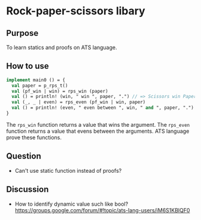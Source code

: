 # Rock-paper-scissors libary

## Purpose

To learn statics and proofs on ATS language.

## How to use

```ats
implement main0 () = {
  val paper = p_rps_t()
  val (pf_win | win) = rps_win (paper)
  val () = println! (win, " win ", paper, ".") // => Scissors win Paper.
  val (_, _ | even) = rps_even (pf_win | win, paper)
  val () = println! (even, " even between ", win, " and ", paper, ".") // => Rock even between Scissors and Paper.
}
```

The `rps_win` function returns a value that wins the argument.
The `rps_even` function returns a value that evens between the arguments.
ATS language prove these functions.

## Question

* Can't use static function instead of proofs?

## Discussion

* How to identify dynamic value such like bool? https://groups.google.com/forum/#!topic/ats-lang-users/iM6S1KBlQF0

